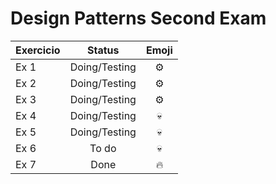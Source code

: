 # Design Patterns Second Exam

| Exercicio | Status| Emoji
| ------------- |:-------------:|:-----------:|
| Ex 1      | Doing/Testing | :gear: |
| Ex 2      | Doing/Testing | :gear: |
| Ex 3      | Doing/Testing | :gear: |
| Ex 4      | Doing/Testing | :skull: |
| Ex 5      | Doing/Testing  | :skull: |
| Ex 6      | To do | :skull: |
| Ex 7      | Done | :fire: |
